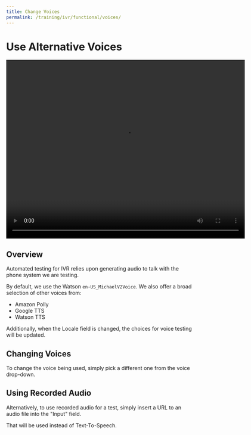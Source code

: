 ```yaml
---
title: Change Voices
permalink: /training/ivr/functional/voices/
---
```

# Use Alternative Voices
<video width="640" height="480" controls >
  <!--<source src='/assets/videos/Dashboard-IVR-IBM.mp4' alt="foo"  type="video/mp4">-->
   <source src='https://bespoken-random.s3.amazonaws.com/Bespoken_Dashboard_Demo_extended.mp4#t=529' alt="Bespoken IVR Demo Video"  type="video/mp4">
</video>

## Overview
Automated testing for IVR relies upon generating audio to talk with the phone system we are testing.

By default, we use the Watson `en-US_MichaelV2Voice`. We also offer a broad selection of other voices from:
* Amazon Polly
* Google TTS
* Watson TTS

Additionally, when the Locale field is changed, the choices for voice testing will be updated.

## Changing Voices
To change the voice being used, simply pick a different one from the voice drop-down.

## Using Recorded Audio
Alternatively, to use recorded audio for a test, simply insert a URL to an audio file into the "Input" field.

That will be used instead of Text-To-Speech.

